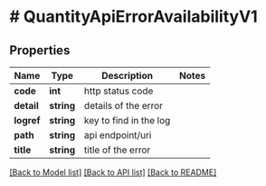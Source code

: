 # # QuantityApiErrorAvailabilityV1

## Properties

Name | Type | Description | Notes
------------ | ------------- | ------------- | -------------
**code** | **int** | http status code |
**detail** | **string** | details of the error |
**logref** | **string** | key to find in the log |
**path** | **string** | api endpoint/uri |
**title** | **string** | title of the error |

[[Back to Model list]](../../README.md#models) [[Back to API list]](../../README.md#endpoints) [[Back to README]](../../README.md)
